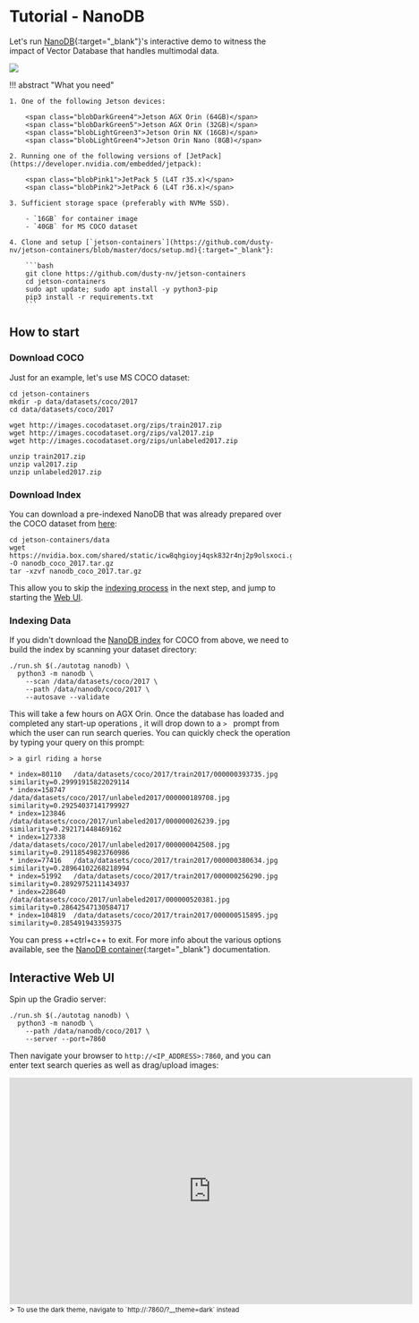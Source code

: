 # Tutorial - NanoDB

Let's run [NanoDB](https://github.com/dusty-nv/jetson-containers/blob/master/packages/vectordb/nanodb/README.md){:target="_blank"}'s interactive demo to witness the impact of Vector Database that handles multimodal data.

<a href="https://youtu.be/ayqKpQNd1Jw" target=”_blank”><img src="https://raw.githubusercontent.com/dusty-nv/jetson-containers/docs/docs/images/nanodb_horse.gif"></a>

!!! abstract "What you need"

    1. One of the following Jetson devices:

        <span class="blobDarkGreen4">Jetson AGX Orin (64GB)</span>
        <span class="blobDarkGreen5">Jetson AGX Orin (32GB)</span>
        <span class="blobLightGreen3">Jetson Orin NX (16GB)</span>
        <span class="blobLightGreen4">Jetson Orin Nano (8GB)</span>
	   
    2. Running one of the following versions of [JetPack](https://developer.nvidia.com/embedded/jetpack):

        <span class="blobPink1">JetPack 5 (L4T r35.x)</span>
        <span class="blobPink2">JetPack 6 (L4T r36.x)</span>

    3. Sufficient storage space (preferably with NVMe SSD).

        - `16GB` for container image
        - `40GB` for MS COCO dataset

    4. Clone and setup [`jetson-containers`](https://github.com/dusty-nv/jetson-containers/blob/master/docs/setup.md){:target="_blank"}:
    
		```bash
		git clone https://github.com/dusty-nv/jetson-containers
		cd jetson-containers
		sudo apt update; sudo apt install -y python3-pip
		pip3 install -r requirements.txt
		``` 

## How to start 

### Download COCO

Just for an example, let's use MS COCO dataset:

```
cd jetson-containers
mkdir -p data/datasets/coco/2017
cd data/datasets/coco/2017

wget http://images.cocodataset.org/zips/train2017.zip
wget http://images.cocodataset.org/zips/val2017.zip
wget http://images.cocodataset.org/zips/unlabeled2017.zip

unzip train2017.zip
unzip val2017.zip
unzip unlabeled2017.zip
```

### Download Index

You can download a pre-indexed NanoDB that was already prepared over the COCO dataset from [here](https://nvidia.box.com/shared/static/icw8qhgioyj4qsk832r4nj2p9olsxoci.gz):

```
cd jetson-containers/data
wget https://nvidia.box.com/shared/static/icw8qhgioyj4qsk832r4nj2p9olsxoci.gz -O nanodb_coco_2017.tar.gz
tar -xzvf nanodb_coco_2017.tar.gz
```

This allow you to skip the [indexing process](#indexing-data) in the next step, and jump to starting the [Web UI](#interactive-web-ui).

### Indexing Data

If you didn't download the [NanoDB index](#download-index) for COCO from above, we need to build the index by scanning your dataset directory:

```
./run.sh $(./autotag nanodb) \
  python3 -m nanodb \
    --scan /data/datasets/coco/2017 \
    --path /data/nanodb/coco/2017 \
    --autosave --validate 
```

This will take a few hours on AGX Orin.  Once the database has loaded and completed any start-up operations , it will drop down to a `> ` prompt from which the user can run search queries. You can quickly check the operation by typing your query on this prompt:

```
> a girl riding a horse

* index=80110   /data/datasets/coco/2017/train2017/000000393735.jpg      similarity=0.29991915822029114
* index=158747  /data/datasets/coco/2017/unlabeled2017/000000189708.jpg  similarity=0.29254037141799927
* index=123846  /data/datasets/coco/2017/unlabeled2017/000000026239.jpg  similarity=0.292171448469162
* index=127338  /data/datasets/coco/2017/unlabeled2017/000000042508.jpg  similarity=0.29118549823760986
* index=77416   /data/datasets/coco/2017/train2017/000000380634.jpg      similarity=0.28964102268218994
* index=51992   /data/datasets/coco/2017/train2017/000000256290.jpg      similarity=0.28929752111434937
* index=228640  /data/datasets/coco/2017/unlabeled2017/000000520381.jpg  similarity=0.28642547130584717
* index=104819  /data/datasets/coco/2017/train2017/000000515895.jpg      similarity=0.285491943359375
```

You can press ++ctrl+c++ to exit. For more info about the various options available, see the [NanoDB container](https://github.com/dusty-nv/jetson-containers/blob/master/packages/vectordb/nanodb/README.md){:target="_blank"} documentation.

## Interactive Web UI

Spin up the Gradio server:

```
./run.sh $(./autotag nanodb) \
  python3 -m nanodb \
    --path /data/nanodb/coco/2017 \
    --server --port=7860
```

Then navigate your browser to `http://<IP_ADDRESS>:7860`, and you can enter text search queries as well as drag/upload images:

<iframe width="720" height="405" src="https://www.youtube.com/embed/ayqKpQNd1Jw?si=hKIluxxCaBJ8ZkPR" title="YouTube video player" frameborder="0" allow="accelerometer; autoplay; clipboard-write; encrypted-media; gyroscope; picture-in-picture; web-share" allowfullscreen></iframe>
> <small>To use the dark theme, navigate to `http://<IP_ADDRESS>:7860/?__theme=dark` instead<small>
